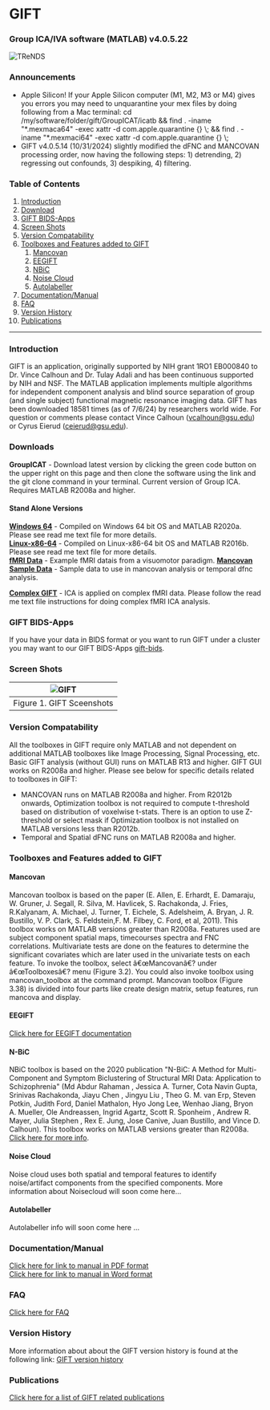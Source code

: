 # GIFT 
<!-- PLEASE DO NOT EDIT THIS LINE OR LINE BELOW -->
### Group ICA/IVA software (MATLAB) v4.0.5.22
<!-- PLEASE DO NOT EDIT ABOVE THIS LINE -->
![TReNDS](https://trendscenter.org/wp-content/uploads/2019/06/background_eeg_1.jpg)
### Announcements
- Apple Silicon! If your Apple Silicon computer (M1, M2, M3 or M4) gives you errors you may need to unquarantine your mex files by doing following from a Mac terminal:
cd /my/software/folder/gift/GroupICAT/icatb && find . -iname "\*.mexmaca64" -exec xattr -d com.apple.quarantine {} \\; && find . -iname "\*.mexmaci64" -exec xattr -d com.apple.quarantine {} \\;
- GIFT v4.0.5.14 (10/31/2024) slightly modified the dFNC and MANCOVAN processing order, now having the following steps: 1) detrending, 2) regressing out confounds, 3) despiking, 4) filtering.
### Table of Contents
1. [Introduction](#secIntro)
2. [Download](#secDownload)
3. [GIFT BIDS-Apps](#secBids)
4. [Screen Shots](#secScreen)
5. [Version Compatability](#verComp)
6. [Toolboxes and Features added to GIFT](#secTools)
	1. [Mancovan](#secToolMan)
 	2. [EEGIFT](#secToolEEGIFT)
	3. [NBiC](#secToolNbic)
 	4. [Noise Cloud](#secToolNoise)
  	5. [Autolabeller](#secToolAutolabeller) 
7. [Documentation/Manual](#manual)
8. [FAQ](#faq)
9. [Version History](#secVerHist)
10. [Publications](#pubs)
---
### Introduction <a name="secIntro"></a>
GIFT is an application, originally supported by NIH grant 1RO1 EB000840 to Dr. Vince Calhoun and Dr. Tulay Adali and has been continuous supported by NIH and NSF. The MATLAB application implements multiple algorithms for independent component analysis and blind source separation of group (and single subject) functional magnetic resonance imaging data. GIFT has been downloaded 18581 times (as of 7/6/24) by researchers world wide. For question or comments please contact Vince Calhoun (vcalhoun@gsu.edu) or Cyrus Eierud (ceierud@gsu.edu).

### Downloads <a name="secDownload"></a>
**GroupICAT**  - Download latest version by clicking the green code button on the upper right on this page and then clone the software using the link and the git clone command in your terminal. Current version of Group ICA. Requires MATLAB R2008a and higher.
#### Stand Alone Versions
[**Windows 64**](https://trends-public-website-fileshare.s3.amazonaws.com/public_website_files/software/gift/software/stand_alone/GroupICATv4.0c_standalone_Win64.zip) - Compiled on Windows 64 bit OS and MATLAB R2020a. Please see read me text file for more details.\
[**Linux-x86-64**](https://trends-public-website-fileshare.s3.amazonaws.com/public_website_files/software/gift/software/stand_alone/GroupICATv4.0.3.3_standalone_Linux_x86_64.zip) - Compiled on Linux-x86-64 bit OS and MATLAB R2016b. Please see read me text file for more details.\
[**fMRI Data**](https://trends-public-website-fileshare.s3.amazonaws.com/public_website_files/software/gift/data/example_subjects.zip) - Example fMRI datais from a visuomotor paradigm.
[**Mancovan Sample Data**](https://trends-public-website-fileshare.s3.amazonaws.com/public_website_files/software/gift/data/mancova_sample_data.zip) - Sample data to use in mancovan analysis or temporal dfnc analysis.

[**Complex GIFT**](https://trends-public-website-fileshare.s3.amazonaws.com/public_website_files/software/gift/software/GroupICATv2.0d_complex.zip) - ICA is applied on complex fMRI data. Please follow the read me text file instructions for doing complex fMRI ICA analysis.

### GIFT BIDS-Apps <a name="secBids"></a>
If you have your data in BIDS format or you want to run GIFT under a cluster you may want to our GIFT BIDS-Apps [gift-bids](https://github.com/trendscenter/gift-bids). 

### Screen Shots <a name="secScreen"></a>

| ![GIFT](https://github.com/trendscenter/gift/blob/master/doc/web/img/20240705Gift4Ims.png) |
|:--:|
| Figure 1. GIFT Sceenshots|

### Version Compatability <a name="verComp"></a>
All the toolboxes in GIFT require only MATLAB and not dependent on additional MATLAB toolboxes like Image Processing, Signal Processing, etc. Basic GIFT analysis (without GUI) runs on MATLAB R13 and higher. GIFT GUI works on R2008a and higher. Please see below for specific details related to toolboxes in GIFT:

- MANCOVAN runs on MATLAB R2008a and higher. From R2012b onwards, Optimization toolbox is not required to compute t-threshold based on distribution of voxelwise t-stats. There is an option to use Z-threshold or select mask if Optimization toolbox is not installed on MATLAB versions less than R2012b.
- Temporal and Spatial dFNC runs on MATLAB R2008a and higher.


### Toolboxes and Features added to GIFT <a name="secTools"></a>
#### Mancovan <a name="secToolMan"></a>
Mancovan toolbox is based on the paper (E. Allen, E. Erhardt, E. Damaraju, W. Gruner, J. Segall, R.
Silva, M. Havlicek, S. Rachakonda, J. Fries, R.Kalyanam, A. Michael, J. Turner, T. Eichele, S.
Adelsheim, A. Bryan, J. R. Bustillo, V. P. Clark, S. Feldstein,F. M. Filbey, C. Ford, et al, 2011). This
toolbox works on MATLAB versions greater than R2008a. Features used are subject component
spatial maps, timecourses spectra and FNC correlations. Multivariate tests are done on the features
to determine the significant covariates which are later used in the univariate tests on each feature.
To invoke the toolbox, select â€œMancovanâ€? under â€œToolboxesâ€? menu (Figure 3.2). You could also
invoke toolbox using mancovan_toolbox at the command prompt. Mancovan toolbox (Figure 3.38)
is divided into four parts like create design matrix, setup features, run mancova and display.
#### EEGIFT <a name="secToolEEGIFT"></a>
[Click here for EEGIFT documentation](https://trends-public-website-fileshare.s3.amazonaws.com/public_website_files/software/eegift/docs/v1.0c_EEGIFT_Walk_Through.pdf)

#### N-BiC <a name="secToolNbic"></a>
NBiC toolbox is based on the 2020 publication "N-BiC: A Method for Multi-Component and Symptom Biclustering of Structural MRI Data: Application to Schizophrenia" (Md Abdur Rahaman , Jessica A. Turner, Cota Navin Gupta, Srinivas Rachakonda, Jiayu Chen , Jingyu Liu , Theo G. M. van Erp, Steven Potkin, Judith Ford, Daniel Mathalon, Hyo Jong Lee, Wenhao Jiang, Bryon A. Mueller, Ole Andreassen, Ingrid Agartz, Scott R. Sponheim , Andrew R. Mayer, Julia Stephen , Rex E. Jung, Jose Canive, Juan Bustillo, and Vince D. Calhoun). This toolbox works on MATLAB versions greater than R2008a. [Click here for more info](https://github.com/trendscenter/gift/blob/master/GroupICAT/icatb/toolbox/nbic/README.md).
#### Noise Cloud <a name="secToolNoise"></a>
Noise cloud uses both spatial and temporal features to identify noise/artifact components from the specified components. More information about Noisecloud will soon come here...
#### Autolabeller <a name="secToolAutolabeller"></a>
Autolabeller info will soon come here ...

### Documentation/Manual<a name="manual"></a>
[Click here for link to manual in PDF format](https://github.com/trendscenter/gift/blob/master/doc/gica_manual.pdf) <br>
[Click here for link to manual in Word format](https://github.com/trendscenter/gift/blob/master/doc/gica_manual.docx)

### FAQ<a name="faq"></a>
[Click here for FAQ](https://github.com/trendscenter/gift/blob/master/doc/web/faq/README.md)

### Version History<a name="secVerHist"></a>
More information about about the GIFT version history is found at the following link: [GIFT version history](https://github.com/trendscenter/gift/blob/master/doc/web/updates/README.md) 

### Publications<a name="pubs"></a>
[Click here for a list of GIFT related publications](https://github.com/trendscenter/gift/blob/master/doc/web/publications/README.md) 

